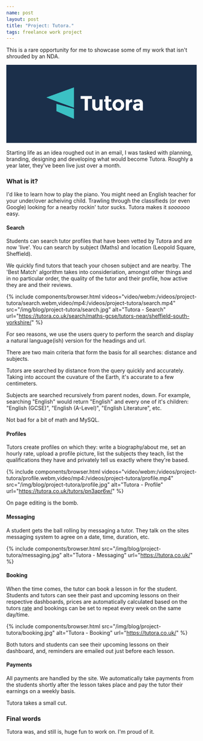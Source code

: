 ```yaml
---
name: post
layout: post
title: "Project: Tutora."
tags: freelance work project
---
```


This is a rare opportunity for me to showcase some of my work that isn't shrouded by an NDA.

![Tutora Brand](/img/blog/project-tutora/brand.jpg)

Starting life as an idea roughed out in an email, I was tasked with planning, branding,
designing and developing what would become Tutora. Roughly a year later, they've been
live just over a month.

### What is it?
I'd like to learn how to play the piano. You might need an English teacher for your
under/over acheiving child. Trawling through the classifieds (or even Google) 
looking for a nearby rockin' tutor sucks. Tutora makes it _soooooo_ easy.

#### Search
Students can search tutor profiles that have been vetted by Tutora and are now 'live'. You can
search by subject (Maths) and location (Leopold Square, Sheffield).

We quickly find tutors that teach your chosen subject and are nearby. The 'Best Match' algorithm
takes into consideriation, amongst other things and in no particular order, the quality of the tutor
and their profile, how active they are and their reviews.

{% include components/browser.html videos="video/webm:/videos/project-tutora/search.webm,video/mp4:/videos/project-tutora/search.mp4" src="/img/blog/project-tutora/search.jpg" alt="Tutora - Search" url="https://tutora.co.uk/search/maths-gcse/tutors-near/sheffield-south-yorkshire/" %}

For seo reasons, we use the users query to perform the search and display a
natural language(ish) version for the headings and url.

There are two main criteria that form the basis for all searches: distance and subjects.

Tutors are searched by distance from the query quickly and accurately. Taking into account
the cuvature of the Earth, it's accurate to a few centimeters.

Subjects are searched recursively from parent nodes, down. For example, searching "English" would
return "English" and every one of it's children: "English (GCSE)", "English (A-Level)", "English Literature", etc.

Not bad for a bit of math and MySQL.

#### Profiles
Tutors create profiles on which they: write a biography/about me, set an hourly rate, upload
a profile picture, list the subjects they teach, list the qualifications they have and
privately tell us exactly where they're based.

{% include components/browser.html videos="video/webm:/videos/project-tutora/profile.webm,video/mp4:/videos/project-tutora/profile.mp4" src="/img/blog/project-tutora/profile.jpg" alt="Tutora - Profile" url="https://tutora.co.uk/tutors/pn3apr6w/" %}

On page editing is the bomb.

#### Messaging
A student gets the ball rolling by messaging a tutor. They talk on the sites messaging
system to agree on a date, time, duration, etc.

{% include components/browser.html src="/img/blog/project-tutora/messaging.jpg" alt="Tutora - Messaging" url="https://tutora.co.uk/" %}

#### Booking
When the time comes, the tutor can book a lesson in for the student. Students and tutors can
see their past and upcoming lessons on their respective dashboards, prices are automatically
calculated based on the tutors <abbr title="at the time of booking">rate</abbr> and bookings
can be set to repeat every week on the same day/time.

{% include components/browser.html src="/img/blog/project-tutora/booking.jpg" alt="Tutora - Booking" url="https://tutora.co.uk/" %}

Both tutors and students can see their upcoming lessons on their dashboard, and, reminders are
emailed out just before each lesson.

#### Payments
All payments are handled by the site. We automatically take payments from the students shortly after
the lesson takes place and pay the tutor their earnings on a weekly basis.

Tutora takes a small cut.

### Final words
Tutora was, and still is, huge fun to work on. I'm proud of it.
